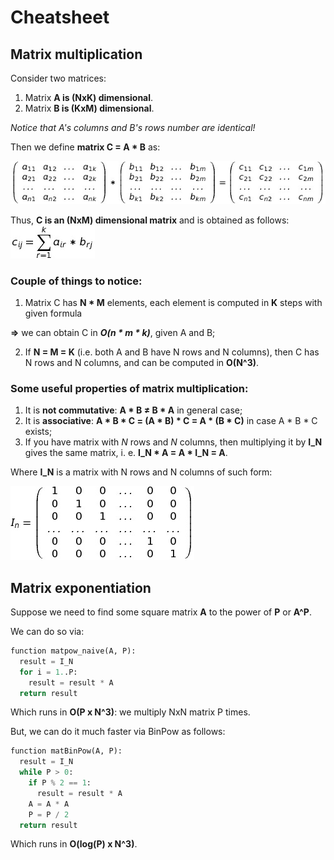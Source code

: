 # Cheatsheet

## Matrix multiplication
Consider two matrices:
1. Matrix **A is (NxK) dimensional**.
2. Matrix **B is (KxM) dimensional**.

*Notice that A's columns and B's rows number are identical!*

Then we define **matrix C = A * B** as:

![Multi](https://github.com/nurseiit/campunist/raw/master/matrices/files/c%3Da*b.png)

Thus, **C is an (NxM) dimensional matrix** and is obtained as follows:
![Formula](https://github.com/nurseiit/campunist/raw/master/matrices/files/multi_formula.png)

### Couple of things to notice:

1. Matrix C has **N * M** elements, each element is computed in **K** steps with given formula 
  
  **=>** we can obtain C in _**O(n * m * k)**_, given A and B;

2. If **N = M = K** (i.e. both A and B have N rows and N columns), then C has N rows and N columns, and can be computed in **O(N^3)**.

### Some useful properties of matrix multiplication:

1. It is **not commutative**: **A * B ≠ B * A** in general case;
2. It is **associative**: **A * B * C = (A * B) * C = A * (B * C)** in case A * B * C exists;
3. If you have matrix with *N* rows and *N* columns, then multiplying it by **I_N** gives the same matrix, i. e. **I_N * A = A * I_N = A**. 

Where **I_N** is a matrix with N rows and N columns of such form:

![I_N](https://github.com/nurseiit/campunist/raw/master/matrices/files/i_n.png)

## Matrix exponentiation
Suppose we need to find some square matrix **A** to the power of **P** or **A^P**.

We can do so via:
```python
function matpow_naive(A, P):
  result = I_N
  for i = 1..P:
    result = result * A
  return result
```

Which runs in **O(P x N^3)**: we multiply NxN matrix P times.


But, we can do it much faster via BinPow as follows:

```python
function matBinPow(A, P):
  result = I_N
  while P > 0:
    if P % 2 == 1:
      result = result * A
    A = A * A
    P = P / 2
  return result
```

Which runs in **O(log(P) x N^3)**.
